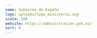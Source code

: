 ```yaml
---
name: Gobierno de España
logo: uploads/logo_ministerio.svg
scale: 100
website: https://administracion.gob.es/
sort: 6
---
```

